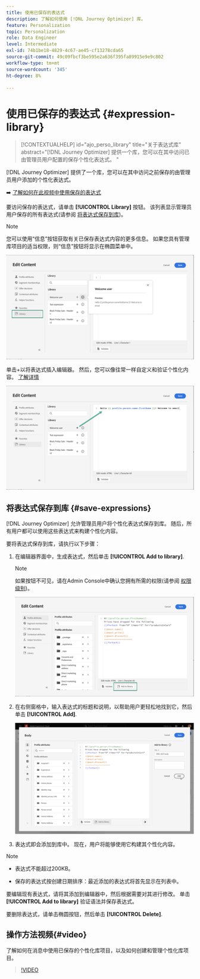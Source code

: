```yaml
---
title: 使用已保存的表达式
description: 了解如何使用 [!DNL Journey Optimizer] 库。
feature: Personalization
topic: Personalization
role: Data Engineer
level: Intermediate
exl-id: 74b1be18-4829-4c67-ae45-cf13278cda65
source-git-commit: 49c09fbcf3be595e2a636f395fa89915e9e9c802
workflow-type: tm+mt
source-wordcount: '345'
ht-degree: 8%

---
```


# 使用已保存的表达式 {#expression-library}

>[!CONTEXTUALHELP]
>id="ajo_perso_library"
>title="关于表达式库"
>abstract="[!DNL Journey Optimizer] 提供一个库，您可以在其中访问已由管理员用户配置的保存个性化表达式。 "

[!DNL Journey Optimizer] 提供了一个库，您可以在其中访问之前保存的由管理员用户添加的个性化表达式。

➡️ [了解如何在此视频中使用保存的表达式](#video-preview)

要访问保存的表达式，请单击 **[!UICONTROL Library]** 按钮。 该列表显示管理员用户保存的所有表达式(请参阅 [将表达式保存到库](#save-expressions))。

>[!NOTE]
>
>您可以使用“信息”按钮获取有关已保存表达式内容的更多信息。 如果您具有管理库项目的适当权限，则“信息”按钮将显示在椭圆菜单中。

![](assets/library-list.png)

单击+以将表达式插入编辑器。 然后，您可以像往常一样自定义和验证个性化内容。 [了解详情](../personalization/personalization-build-expressions.md)

![](assets/library-add.png)

## 将表达式保存到库 {#save-expressions}

[!DNL Journey Optimizer] 允许管理员用户将个性化表达式保存到库。 随后，所有用户都可以使用这些表达式来构建个性化内容。

要将表达式保存到库，请执行以下步骤：

1. 在编辑器界面中，生成表达式，然后单击 **[!UICONTROL Add to library]**.

   >[!NOTE]
   >
   >如果按钮不可见，请在Admin Console中确认您拥有所需的权限(请参阅 [权限级别](../administration/high-low-permissions.md))。

   ![](assets/library-save.png)

1. 在右侧窗格中，输入表达式的标题和说明，以帮助用户更轻松地找到它，然后单击 **[!UICONTROL Add]**.

   ![](assets/add-expression.png)

1. 表达式即会添加到库中。 现在，用户将能够使用它构建其个性化内容。


>[!NOTE]
>
>* 表达式不能超过200KB。
>
>* 保存的表达式按创建日期排序：最近添加的表达式将首先显示在列表中。



要编辑现有表达式，请将其添加到编辑器中，然后根据需要对其进行修改。 单击 **[!UICONTROL Add to library]** 验证语法并保存表达式。

要删除表达式，请单击椭圆按钮，然后单击 **[!UICONTROL Delete]**.

## 操作方法视频{#video}

了解如何在消息中使用已保存的个性化库项目，以及如何创建和管理个性化库项目。

>[!VIDEO](https://video.tv.adobe.com/v/340941?quality=12)

